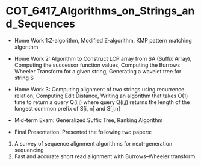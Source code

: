 # COT_6417_Algorithms_on_Strings_and_Sequences

- Home Work 1:Z-algorithm, Modified Z-algorithm, KMP pattern matching algorithm

- Home Work 2: Algorithm to Construct LCP array from SA (Suffix Array), Computing the successor function values, Computing the Burrows Wheeler Transform for a given string, Generating a wavelet tree for string S

- Home Work 3: Computing alignment of two strings using recurrence relation, Computing Edit Distance, Writing an algorithm that takes O(1) time to return a query Q(i,j) where query Q(i,j) returns the length of the longest common prefix 
of S[i, n] and S[j,n]

- Mid-term Exam: Generalized Suffix Tree, Ranking Algorithm

- Final Presentation: Presented the following two papers:
1. A survey of sequence alignment algorithms for next-generation sequencing
2. Fast and accurate short read alignment with Burrows–Wheeler transform
